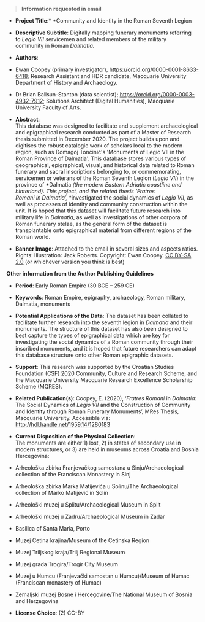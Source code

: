 > **Information requested in email**

-   **Project Title**:* *Community and Identity in the Roman Seventh
    Legion

-   **Descriptive Subtitle**: Digitally mapping funerary monuments
    referring to *Legio VII s*ervicemen and related members of the
    military community in Roman *Dalmatia.*

-   **Authors**:

<!-- -->

-   Ewan Coopey (primary investigator),
    <https://orcid.org/0000-0001-8633-6418>*;* Research Assistant and
    HDR candidate, Macquarie University Department of History and
    Archaeology.

-   Dr Brian Ballsun-Stanton (data scientist);
    <https://orcid.org/0000-0003-4932-7912>; Solutions Architect
    (Digital Humanities), Macquarie University Faculty of Arts.

<!-- -->

-   **Abstract**: \
    This database was designed to facilitate and supplement
    archaeological and epigraphical research conducted as part of a
    Master of Research thesis submitted in December 2020. The project
    builds upon and digitises the robust catalogic work of scholars
    local to the modern region, such as Domagoj Tončinić's 'Monuments of
    Legio VII in the Roman Province of Dalmatia'. This database stores
    various types of geographical, epigraphical, visual, and historical
    data related to Roman funerary and sacral inscriptions belonging to,
    or commemorating, servicemen or veterans of the Roman Seventh Legion
    (*Legio VII*) in the province of *Dalmatia *(the modern Eastern
    Adriatic coastline and hinterland). This project, and the related
    thesis '*Fratres Romani* in *Dalmatia*’,* *investigated the social
    dynamics of *Legio VII*, as well as processes of identity and
    community construction within the unit. It is hoped that this
    dataset will facilitate future research into military life in
    *Dalmatia*, as well as investigations of other corpora of Roman
    funerary stelae, as the general form of the dataset is
    transplantable onto epigraphical material from different regions of
    the Roman world.

-   **Banner Image**: Attached to the email in several sizes and aspects
    ratios.\
    Rights: Illustration: Jack Roberts. Copyright: Ewan Coopey. [CC
    BY-SA 2.0](https://creativecommons.org/licenses/by-sa/2.0/) (or
    whichever version you think is best)

**Other information from the Author Publishing Guidelines**

-   **Period**: Early Roman Empire (30 BCE – 259 CE)

-   **Keywords**: Roman Empire, epigraphy, archaeology, Roman military,
    Dalmatia, monuments

-   **Potential Applications of the Data**: The dataset has been
    collated to facilitate further research into the seventh legion in
    *Dalmatia* and their monuments. The structure of this dataset has
    also been designed to best capture the types of epigraphical data
    which are key for investigating the social dynamics of a Roman
    community through their inscribed monuments, and it is hoped that
    future researchers can adapt this database structure onto other
    Roman epigraphic datasets.

-   **Support**: This research was supported by the Croatian Studies
    Foundation (CSF) 2020 Community, Culture and Research Scheme, and
    the Macquarie University Macquarie Research Excellence Scholarship
    Scheme (MQRES).

-   **Related Publication(s)**: Coopey, E. (2020), ‘*Fratres* *Romani*
    in *Dalmatia*: The Social Dynamics of *Legio VII* and the
    Construction of Community and Identity through Roman Funerary
    Monuments’, MRes Thesis, Macquarie University. Accessible via:
    <http://hdl.handle.net/1959.14/1280183>

-   **Current Disposition of the Physical Collection**:\
    The monuments are either 1) lost, 2) in states of secondary use in
    modern structures, or 3) are held in museums across Croatia and
    Bosnia Hercegovina:

<!-- -->

-   Arheološka zbirka Franjevačkog samostana u Sinju/Archaeological
    collection of the Franciscan Monastery in Sinj

-   Arheološka zbirka Marka Matijevića u Solinu/The Archaeological
    collection of Marko Matijević in Solin

-   Arheološki muzej u Splitu/Archaeological Museum in Split

-   Arheološki muzej u Zadru/Archaeological Museum in Zadar

-   Basilica of Santa Maria, Porto

-   Muzej Cetina krajina/Museum of the Cetinska Region

-   Muzej Triljskog kraja/Trilj Regional Museum

-   Muzej grada Trogira/Trogir City Museum

-   Muzej u Humcu (Franjevački samostan u Humcu)/Museum of Humac
    (Franciscan monastery of Humac)

-   Zemaljski muzej Bosne i Hercegovine/The National Museum of Bosnia
    and Herzegovina

<!-- -->

-   **License Choice**: (2) CC-BY


